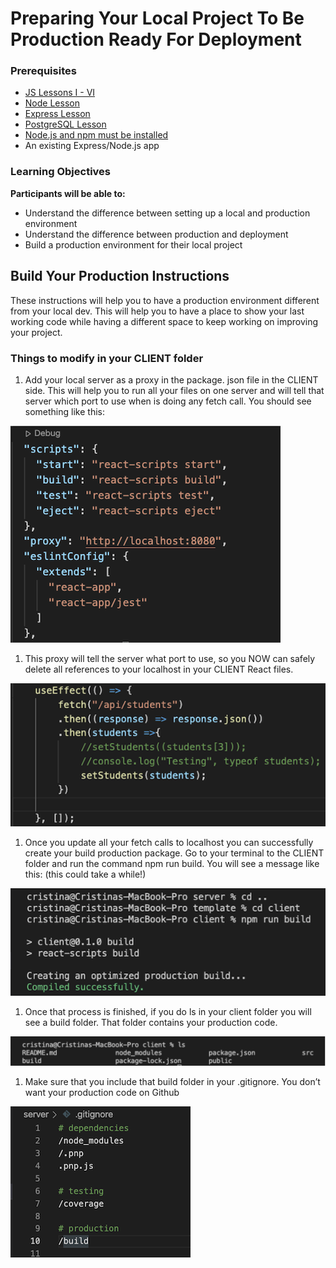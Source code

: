 # Preparing Your Local Project To Be Production Ready For Deployment

### Prerequisites
- [JS Lessons I - VI](../javascript)
- [Node Lesson](../node-js/node-js.md)
- [Express Lesson](../express-js/express.md)
- [PostgreSQL Lesson](../databases/installing-postgresql.md)
- [Node.js and npm must be installed](https://nodejs.org/en/download/)
- An existing Express/Node.js app

### Learning Objectives
**Participants will be able to:**

- Understand the difference between setting up a local and production environment
- Understand the difference between production and deployment
- Build a production environment for their local project

## Build Your Production Instructions

These instructions will help you to have a production environment different from your local dev. This will help you to have a place to show your last working code while having a different space to keep working on improving your project. 

### Things to modify in your CLIENT folder

1. Add your local server as a proxy in the package. json file in the CLIENT side. This will help you to run all your files on one server and will tell that server which port to use when is doing any fetch call. You should see something like this:

![image of proxy code](./screenshots/production-1.png)

1. This proxy will tell the server what port to use, so you NOW can safely delete all references to your localhost in your CLIENT React files.

![image of useEffect code with localhost removed](./screenshots/production-2.png)

1. Once you update all your fetch calls to localhost you can successfully create your build production package. Go to your terminal to the CLIENT folder and run the command npm run build. You will see a message like this: (this could take a while!)

![image of referenced terminal message](./screenshots/production-3.png)

1. Once that process is finished, if you do ls in your client folder you will see a build folder. That folder contains your production code. 

![image of build folder within client folder](./screenshots/production-4.png)

1. Make sure that you include that build folder in your .gitignore. You don’t want your production code on Github 

![image of build folder in gitignore file](./screenshots/production-5.png)